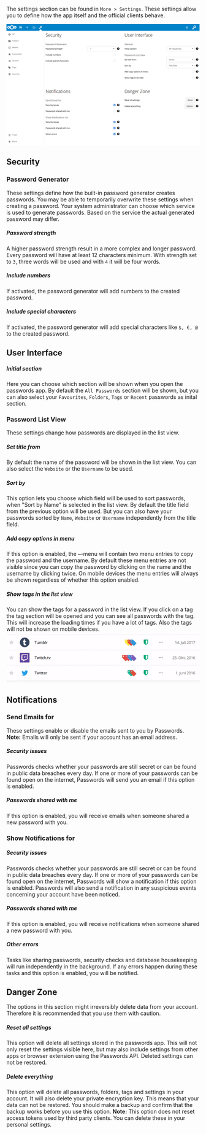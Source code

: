 The settings section can be found in `More > Settings`.
These settings allow you to define how the app itself and the official clients behave.

[![The Settings section](_files/settings-overview.png)](_files/settings-overview.png)

## Security
### Password Generator
These settings define how the built-in password generator creates passwords.
You may be able to temporarily overwrite these settings when creating a password.
Your system administrator can choose which service is used to generate passwords.
Based on the service the actual generated password may differ.

##### Password strength
A higher password strength result in a more complex and longer password.
Every password will have at least 12 characters minimum.
With strength set to `3`, three words will be used and with `4` it will be four words.

##### Include numbers
If activated, the password generator will add numbers to the created password.

##### Include special characters
If activated, the password generator will add special characters like `$, €, @` to the created password.


## User Interface
##### Initial section
Here you can choose which section will be shown when you open the passwords app.
By default the `All Passwords` section will be shown, but you can also select your `Favourites`, `Folders`, `Tags` or `Recent` passwords as inital section.

### Password List View
These settings change how passwords are displayed in the list view.

##### Set title from
By default the name of the password will be shown in the list view.
You can also select the `Website` or the `Username` to be used.

##### Sort by
This option lets you choose which field will be used to sort passwords, when "Sort by Name" is selected in the list view.
By default the title field from the previous option will be used.
But you can also have your passwords sorted by `Name`, `Website` or `Username` independently from the title field.

##### Add copy options in menu
If this option is enabled, the `⋯`-menu will contain two menu entries to copy the password and the username.
By default these menu entries are not visible since you can copy the password by clicking on the name and the username by clicking twice.
On mobile devices the menu entries will always be shown regardless of whether this option enabled.

##### Show tags in the list view
You can show the tags for a password in the list view.
If you click on a tag the tag section will be opened and you can see all passwords with the tag.
This will increase the loading times if you have a lot of tags.
Also the tags will not be shown on mobile devices.
[![Tags in the list view](_files/tags-hover.gif)](_files/tags-hover.gif)


## Notifications
### Send Emails for
These settings enable or disable the emails sent to you by Passwords.
**Note:** Emails will only be sent if your account has an email address.

##### Security issues
Passwords checks whether your passwords are still secret or can be found in public data breaches every day.
If one or more of your passwords can be found open on the internet, Passwords will send you an email if this option is enabled.

##### Passwords shared with me
If this option is enabled, you will receive emails when someone shared a new password with you.

### Show Notifications for
##### Security issues
Passwords checks whether your passwords are still secret or can be found in public data breaches every day.
If one or more of your passwords can be found open on the internet, Passwords will show a notification if this option is enabled.
Passwords will also send a notification in any suspicious events concerning your account have been noticed.

##### Passwords shared with me
If this option is enabled, you will receive notifications when someone shared a new password with you.

##### Other errors
Tasks like sharing passwords, security checks and database housekeeping will run independently in the background.
If any errors happen during these tasks and this option is enabled, you will be notified.

## Danger Zone
The options in this section might irreversibly delete data from your account.
Therefore it is recommended that you use them with caution.

##### Reset all settings
This option will delete all settings stored in the passwords app.
This will not only reset the settings visible here, but may also include settings from other apps or browser extension using the Passwords API.
Deleted settings can not be restored.

##### Delete everything
This option will delete all passwords, folders, tags and settings in your account.
It will also delete your private encryption key. This means that your data can not be restored.
You should make a backup and confirm that the backup works before you use this option.
**Note:** This option does not reset access tokens used by third party clients.
You can delete these in your personal settings.